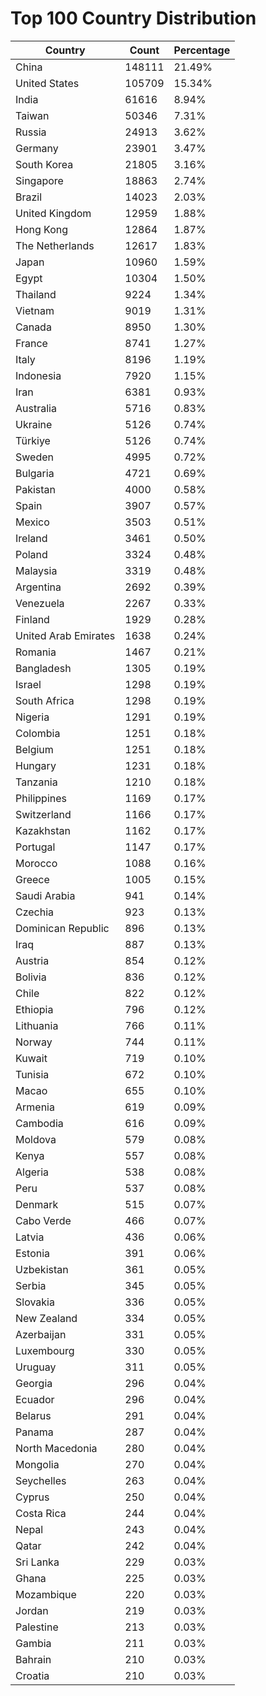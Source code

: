 # Top 100 Country Distribution
| Country | Count | Percentage |
|----|----|----|
| China | 148111 | 21.49% |
| United States | 105709 | 15.34% |
| India | 61616 | 8.94% |
| Taiwan | 50346 | 7.31% |
| Russia | 24913 | 3.62% |
| Germany | 23901 | 3.47% |
| South Korea | 21805 | 3.16% |
| Singapore | 18863 | 2.74% |
| Brazil | 14023 | 2.03% |
| United Kingdom | 12959 | 1.88% |
| Hong Kong | 12864 | 1.87% |
| The Netherlands | 12617 | 1.83% |
| Japan | 10960 | 1.59% |
| Egypt | 10304 | 1.50% |
| Thailand | 9224 | 1.34% |
| Vietnam | 9019 | 1.31% |
| Canada | 8950 | 1.30% |
| France | 8741 | 1.27% |
| Italy | 8196 | 1.19% |
| Indonesia | 7920 | 1.15% |
| Iran | 6381 | 0.93% |
| Australia | 5716 | 0.83% |
| Ukraine | 5126 | 0.74% |
| Türkiye | 5126 | 0.74% |
| Sweden | 4995 | 0.72% |
| Bulgaria | 4721 | 0.69% |
| Pakistan | 4000 | 0.58% |
| Spain | 3907 | 0.57% |
| Mexico | 3503 | 0.51% |
| Ireland | 3461 | 0.50% |
| Poland | 3324 | 0.48% |
| Malaysia | 3319 | 0.48% |
| Argentina | 2692 | 0.39% |
| Venezuela | 2267 | 0.33% |
| Finland | 1929 | 0.28% |
| United Arab Emirates | 1638 | 0.24% |
| Romania | 1467 | 0.21% |
| Bangladesh | 1305 | 0.19% |
| Israel | 1298 | 0.19% |
| South Africa | 1298 | 0.19% |
| Nigeria | 1291 | 0.19% |
| Colombia | 1251 | 0.18% |
| Belgium | 1251 | 0.18% |
| Hungary | 1231 | 0.18% |
| Tanzania | 1210 | 0.18% |
| Philippines | 1169 | 0.17% |
| Switzerland | 1166 | 0.17% |
| Kazakhstan | 1162 | 0.17% |
| Portugal | 1147 | 0.17% |
| Morocco | 1088 | 0.16% |
| Greece | 1005 | 0.15% |
| Saudi Arabia | 941 | 0.14% |
| Czechia | 923 | 0.13% |
| Dominican Republic | 896 | 0.13% |
| Iraq | 887 | 0.13% |
| Austria | 854 | 0.12% |
| Bolivia | 836 | 0.12% |
| Chile | 822 | 0.12% |
| Ethiopia | 796 | 0.12% |
| Lithuania | 766 | 0.11% |
| Norway | 744 | 0.11% |
| Kuwait | 719 | 0.10% |
| Tunisia | 672 | 0.10% |
| Macao | 655 | 0.10% |
| Armenia | 619 | 0.09% |
| Cambodia | 616 | 0.09% |
| Moldova | 579 | 0.08% |
| Kenya | 557 | 0.08% |
| Algeria | 538 | 0.08% |
| Peru | 537 | 0.08% |
| Denmark | 515 | 0.07% |
| Cabo Verde | 466 | 0.07% |
| Latvia | 436 | 0.06% |
| Estonia | 391 | 0.06% |
| Uzbekistan | 361 | 0.05% |
| Serbia | 345 | 0.05% |
| Slovakia | 336 | 0.05% |
| New Zealand | 334 | 0.05% |
| Azerbaijan | 331 | 0.05% |
| Luxembourg | 330 | 0.05% |
| Uruguay | 311 | 0.05% |
| Georgia | 296 | 0.04% |
| Ecuador | 296 | 0.04% |
| Belarus | 291 | 0.04% |
| Panama | 287 | 0.04% |
| North Macedonia | 280 | 0.04% |
| Mongolia | 270 | 0.04% |
| Seychelles | 263 | 0.04% |
| Cyprus | 250 | 0.04% |
| Costa Rica | 244 | 0.04% |
| Nepal | 243 | 0.04% |
| Qatar | 242 | 0.04% |
| Sri Lanka | 229 | 0.03% |
| Ghana | 225 | 0.03% |
| Mozambique | 220 | 0.03% |
| Jordan | 219 | 0.03% |
| Palestine | 213 | 0.03% |
| Gambia | 211 | 0.03% |
| Bahrain | 210 | 0.03% |
| Croatia | 210 | 0.03% |
